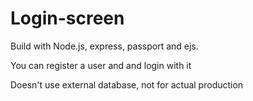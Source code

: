 # Login-screen

Build with Node.js, express, passport and ejs.

You can register a user and and login with it

Doesn't use external database, not for actual production
